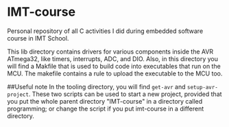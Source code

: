 # IMT-course
Personal repository of all C activities I did during embedded software course in IMT School.

This lib directory contains drivers for various components inside the AVR ATmega32, like timers, interrupts, ADC, and DIO. Also, in this directory you will find a Makfile that is used to build code into executables that run on the MCU. The makefile contains a rule to upload the executable to the MCU too.

##Useful note
In the tooling directory, you will find `get-avr` and `setup-avr-project`. These two scripts can be used to start a new project, provided that you put the whole parent directory "IMT-course" in a directory called programming; or change the script if you put imt-course in a different directory.
